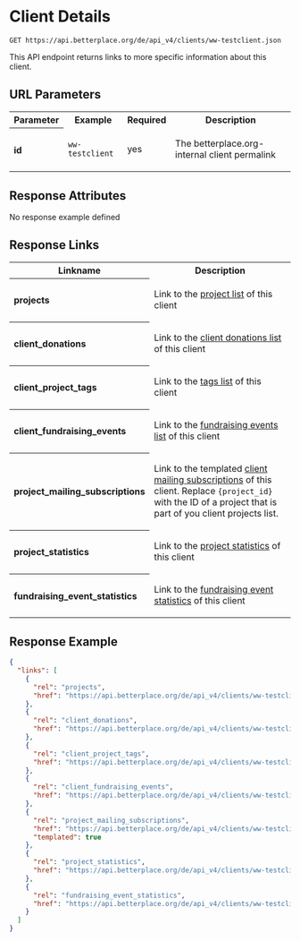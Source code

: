 
# Client Details

```Cirru
GET https://api.betterplace.org/de/api_v4/clients/ww-testclient.json
```

This API endpoint returns links to more specific information about this client.

## URL Parameters

<table>
  <tr>
    <th>Parameter</th>
    <th>Example</th>
    <th>Required</th>
    <th>Description</th>
  </tr>
  <tr>
    <th align="left">id</th>
    <td><code>ww-testclient</code></td>
    <td>yes</td>
<td>

The betterplace.org-internal client permalink

</td>
  </tr>
</table>


## Response Attributes

  <th colspan="4">No response example defined</th>
</table>

## Response Links

<table>
  <tr>
    <th>Linkname</th>
    <th>Description</th>
  </tr>
    <tr>
<th align="left">

projects

</th>
<td>

Link to the <a href="projects_list.md">project list</a> of this client


</td>
    </tr>
    <tr>
<th align="left">

client_donations

</th>
<td>

Link to the <a href="client_donations_list.md">client donations list</a> of this client


</td>
    </tr>
    <tr>
<th align="left">

client_project_tags

</th>
<td>

Link to the <a href="client_tags_list.md">tags list</a> of this client


</td>
    </tr>
    <tr>
<th align="left">

client_fundraising_events

</th>
<td>

Link to the <a href="fundraising_events_list.md">fundraising events list</a> of this client


</td>
    </tr>
    <tr>
<th align="left">

project_mailing_subscriptions

</th>
<td>

Link to the templated <a href="client_mailing_subscriptions.md">client mailing subscriptions</a>
of this client. Replace <code>{project_id}</code> with the ID of a project that is
part of you client projects list.


</td>
    </tr>
    <tr>
<th align="left">

project_statistics

</th>
<td>

Link to the <a href="project_statistics_list.md">project statistics</a> of this client


</td>
    </tr>
    <tr>
<th align="left">

fundraising_event_statistics

</th>
<td>

Link to the <a href="fundraising_event_statistics_list.md">fundraising event statistics</a> of this client


</td>
    </tr>
</table>

## Response Example

```json
{
  "links": [
    {
      "rel": "projects",
      "href": "https://api.betterplace.org/de/api_v4/clients/ww-testclient/projects.json"
    },
    {
      "rel": "client_donations",
      "href": "https://api.betterplace.org/de/api_v4/clients/ww-testclient/client_donations.json"
    },
    {
      "rel": "client_project_tags",
      "href": "https://api.betterplace.org/de/api_v4/clients/ww-testclient/tags.json"
    },
    {
      "rel": "client_fundraising_events",
      "href": "https://api.betterplace.org/de/api_v4/clients/ww-testclient/fundraising_events.json"
    },
    {
      "rel": "project_mailing_subscriptions",
      "href": "https://api.betterplace.org/de/api_v4/clients/ww-testclient/projects/%7Bproject_id%7D/mailing_subscriptions.json",
      "templated": true
    },
    {
      "rel": "project_statistics",
      "href": "https://api.betterplace.org/de/api_v4/clients/ww-testclient/project_statistics.json"
    },
    {
      "rel": "fundraising_event_statistics",
      "href": "https://api.betterplace.org/de/api_v4/clients/ww-testclient/fundraising_event_statistics.json"
    }
  ]
}
```


